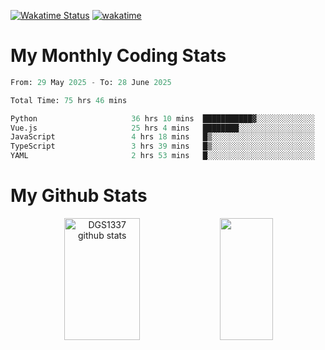 [![Wakatime Status](https://github.com/noopurphalak/noopurphalak/workflows/wakatime-status-update/badge.svg)](https://github.com/noopurphalak/noopurphalak/actions/workflows/main.yml)
[![wakatime](https://wakatime.com/badge/user/80ace140-ef40-4fdd-b8ed-f3be3d2e1aea.svg)](https://wakatime.com/@80ace140-ef40-4fdd-b8ed-f3be3d2e1aea)

# My Monthly Coding Stats

<!--START_SECTION:waka-->

```python
From: 29 May 2025 - To: 28 June 2025

Total Time: 75 hrs 46 mins

Python                     36 hrs 10 mins  ███████████▓░░░░░░░░░░░░░   47.01 %
Vue.js                     25 hrs 4 mins   ████████░░░░░░░░░░░░░░░░░   32.58 %
JavaScript                 4 hrs 18 mins   █▒░░░░░░░░░░░░░░░░░░░░░░░   05.60 %
TypeScript                 3 hrs 39 mins   █▒░░░░░░░░░░░░░░░░░░░░░░░   04.76 %
YAML                       2 hrs 53 mins   █░░░░░░░░░░░░░░░░░░░░░░░░   03.76 %
```

<!--END_SECTION:waka-->

# My Github Stats
<div style="text-align: center;">
  <img width="49%" height="195px" src="https://github-readme-stats-sigma-five.vercel.app/api?username=noopurphalak&show_icons=true&count_private=true&hide_border=true&title_color=00FFFF&icon_color=00FFFF&text_color=00FFFF&bg_color=0d1117" alt="DGS1337 github stats" />
  <img width="41%" height="195px" src="https://github-readme-stats-sigma-five.vercel.app/api/top-langs/?username=noopurphalak&layout=compact&hide_border=true&title_color=00FFFF&text_color=00FFFF&bg_color=0d1117" />
</div>
